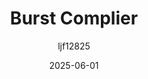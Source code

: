 ---
title: "Burst Complier"
layout: single
date: 2025-06-01
categories: [笔记]
tags: [Unity, Complie, High Performance]
author: "ljf12825"
permalink: /posts/2025-08-02-Burst-Complier/
---
